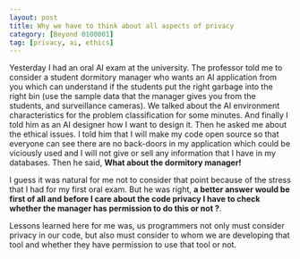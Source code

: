 ```yaml
---
layout: post
title: Why we have to think about all aspects of privacy
category: [Beyond 0100001]
tag: [privacy, ai, ethics]
---
```


Yesterday I had an oral AI exam at the university. The professor told me to consider a student dormitory manager who wants an AI application from you which can understand if the students put the right garbage into the right bin (use the sample data that the manager gives you from the students, and surveillance cameras). We talked about the AI environment characteristics for the problem classification for some minutes. And finally I told him as an AI designer how I want to design it. Then he asked me about the ethical issues. I told him that I will make my code open source so that everyone can see there are no back-doors in my application which could be viciously used and I will not give or sell any information that I have in my databases. Then he said, **What about the dormitory manager!**

I guess it was natural for me not to consider that point because of the stress that I had for my first oral exam. But he was right, **a better answer would be first of all and before I care about the code privacy I have to check whether the manager has permission to do this or not ?**.

Lessons learned here for me was, us programmers not only must consider privacy in our code, but also must consider to whom we are developing that tool and whether they have permission to use that tool or not.
